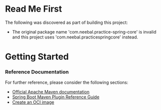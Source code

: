 # Read Me First
The following was discovered as part of building this project:

* The original package name 'com.neebal.practice-spring-core' is invalid and this project uses 'com.neebal.practicespringcore' instead.

# Getting Started

### Reference Documentation
For further reference, please consider the following sections:

* [Official Apache Maven documentation](https://maven.apache.org/guides/index.html)
* [Spring Boot Maven Plugin Reference Guide](https://docs.spring.io/spring-boot/docs/3.1.2/maven-plugin/reference/html/)
* [Create an OCI image](https://docs.spring.io/spring-boot/docs/3.1.2/maven-plugin/reference/html/#build-image)

